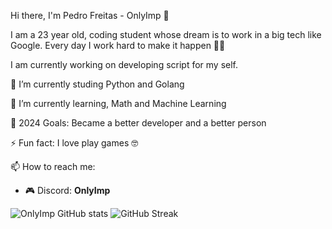 Hi there, I'm Pedro Freitas - OnlyImp 👋

I am a 23 year old, coding student whose dream is to work in a big tech like Google. Every day I work hard to make it happen 💪🏻

I am currently working on developing script for my self.

🔭 I’m currently studing Python and Golang 

🌱 I’m currently learning, Math and Machine Learning

🥅 2024 Goals: Became a better developer and a better person

⚡ Fun fact: I love play games 🤓

📫 How to reach me:
- 🎮 Discord: **OnlyImp**

![OnlyImp GitHub stats](https://github-readme-stats.vercel.app/api?OnlyImp=seuOnlyImp&show_icons=true&theme=algumtema)
![GitHub Streak](https://github-readme-streak-stats.herokuapp.com/?user=seuOnlyImp&theme=algumtema)

